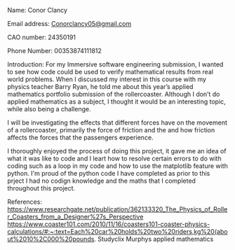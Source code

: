 Name: Conor Clancy

Email address: Conorclancy05@gmail.com

CAO number: 24350191

Phone Number: 00353874111812
 
 
Introduction: 
For my Immersive software engineering submission, I wanted to see how code could be used to verify mathematical results from real world problems. When I discussed my interest in this course with my physics teacher Barry Ryan, he told me about this year’s applied mathematics portfolio submission of the rollercoaster. Although I don’t do applied mathematics as a subject, I thought it would be an interesting topic, while also being a challenge.  

I will be investigating the effects that different forces have on the movement of a rollercoaster, primarily the force of friction and the and how friction affects the forces that the passengers experience.

I thoroughly enjoyed the process of doing this project, it gave me an idea of what it was like to code and I leart how to resolve certain errors to do with coding such as a loop in my code and how to use the matplotlib feature with python. I'm proud of the python code I have completed as prior to this prject I had no codign knowledge and the maths that I completed throughout this project. 



References:
https://www.researchgate.net/publication/362133320_The_Physics_of_Roller_Coasters_from_a_Designer%27s_Perspective 
https://www.coaster101.com/2010/11/16/coasters101-coaster-physics-calculations/#:~:text=Each%20car%20holds%20two%20riders,kg%20(about%2010%2C000%20pounds.
Studyclix 
Murphys applied mathematics 
